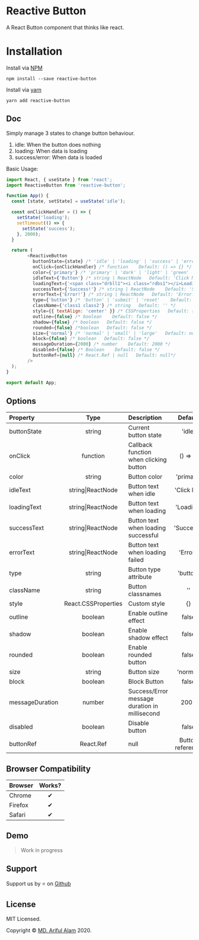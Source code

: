 # Reactive Button

A React Button component that thinks like react.


# Installation

Install via <a href="https://www.npmjs.com/package/reactive-button">NPM</a>
```
npm install --save reactive-button
```

Install via <a href="https://yarnpkg.com/package/reactive-button">yarn</a>
```
yarn add reactive-button
```

## Doc

Simply manage 3 states to change button behaviour.
1. idle: When the button does nothing
2. loading: When data is loading
3. success/error: When data is loaded

Basic Usage: 

```js
import React, { useState } from 'react';
import ReactiveButton from 'reactive-button';

function App() {
  const [state, setState] = useState('idle');

  const onClickHandler = () => {
    setState('loading');
    setTimeout(() => {
      setState('success');
    }, 2000);
  }

  return (
        <ReactiveButton
          buttonState={state} /* 'idle' | 'loading' | 'success' | 'error'   Default: 'idle' */
          onClick={onClickHandler} /* function    Default: () => {} */
          color={'primary'} /* 'primary' | 'dark' | 'light' | 'green' | 'red'   Default: 'primary' */
          idleText={'Button'} /* string | ReactNode   Default: 'Click Me'*/
          loadingText={'<span class="drbll1"><i class="rdbs1"></i>Loading</span>'} /* string | ReactNode    Default: 'Loading' */
          successText={'Success!'} /* string | ReactNode    Default: 'Success!' */
          errorText={'Error!'} /* string | ReactNode   Default: 'Error!' */
          type={'button'} /* 'button' | 'submit' | 'reset'    Default: 'button' */
          className={'class1 class2'} /* string   Default: '' */
          style={{ textAlign: 'center' }} /* CSSProperties   Default: {} */
          outline={false} /* boolean    Default: false */
          shadow={false} /* boolean   Default: false */
          rounded={false} /*boolean   Default: false */
          size={'normal'} /* 'normal' | 'small' | 'large'   Default: normal */
          block={false} /* boolean   Default: false */
          messageDuration={2000} /* number    Default: 2000 */
          disabled={false} /* Boolean    Default: false */
          buttonRef={null} /* React.Ref | null   Default: null*/
        />
  );
}

export default App;
```

## Options

| Property            |  Type   | Description                                     | Default |
| :-----------        | :---:   | :-------------------------------------          | :----:  |
| buttonState | string | Current button state | 'idle' |
| onClick        | function   | Callback function when clicking button            | () => {}     |
| color     | string   | Button color       | 'primary'     |
| idleText         | string\|ReactNode     | Button text when idle         | 'Click Me'     |
| loadingText       | string\|ReactNode     | Button text when loading         | 'Loading'     |
| successText         | string\|ReactNode     | Button text when loading successful         | 'Success!'     |
| errorText         | string\|ReactNode     | Button text when loading failed     | 'Error!'     |
| type | string | Button type attribute | 'button' |
| className         | string     | Button classnames         | ''     |
| style         | React.CSSProperties     | Custom style       | {}     |
| outline | boolean | Enable outline effect | false |
| shadow         | boolean     | Enable shadow effect      | false     |
| rounded         | boolean     | Enable rounded button     | false     |
| size         | string     | Button size | 'normal'     |
| block         | boolean     | Block Button | false     |
| messageDuration         | number     | Success/Error message duration in millisecond      | 2000     |
| disabled         | boolean     | Disable button | false     |
| buttonRef         | React.Ref | null    | Button reference     | null     |

## Browser Compatibility

| Browser | Works? |
| :------ | :----: |
| Chrome  |   ✔   |
| Firefox |   ✔   |
| Safari  |   ✔   |

## Demo

> Work in progress

## Support

Support us by :star: on <a href="https://github.com/arifszn/reactive-button">Github</a>

## License

<p>MIT Licensed.</p>
<p>Copyright © <a href="https://arifszn.github.io">MD. Ariful Alam</a> 2020.</p>
